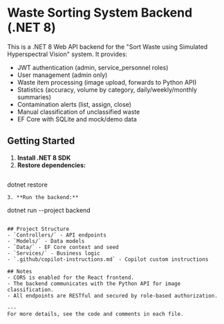 # Waste Sorting System Backend (.NET 8)

This is a .NET 8 Web API backend for the "Sort Waste using Simulated Hyperspectral Vision" system. It provides:
- JWT authentication (admin, service_personnel roles)
- User management (admin only)
- Waste item processing (image upload, forwards to Python API)
- Statistics (accuracy, volume by category, daily/weekly/monthly summaries)
- Contamination alerts (list, assign, close)
- Manual classification of unclassified waste
- EF Core with SQLite and mock/demo data

## Getting Started

1. **Install .NET 8 SDK**
2. **Restore dependencies:**
   ```
dotnet restore
   ```
3. **Run the backend:**
   ```
dotnet run --project backend
   ```

## Project Structure
- `Controllers/` - API endpoints
- `Models/` - Data models
- `Data/` - EF Core context and seed
- `Services/` - Business logic
- `.github/copilot-instructions.md` - Copilot custom instructions

## Notes
- CORS is enabled for the React frontend.
- The backend communicates with the Python API for image classification.
- All endpoints are RESTful and secured by role-based authorization.

---
For more details, see the code and comments in each file.
